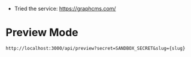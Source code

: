 - Tried the service: https://graphcms.com/

# Preview Mode
```
http://localhost:3000/api/preview?secret=SANDBOX_SECRET&slug={slug}
```
